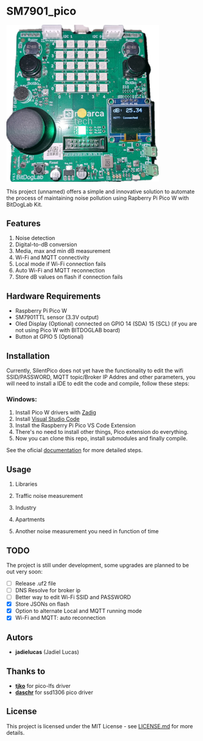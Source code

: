 # SM7901_pico

<img src="SilentPico.png" alt="SilentPico" width="400">

This project (unnamed) offers a simple and innovative solution to automate the process of maintaining noise pollution using Rapberry Pi Pico W with BitDogLab Kit.

## Features

1. Noise detection
2. Digital-to-dB conversion
3. Media, max and min dB measurement
4. Wi-Fi and MQTT connectivity
5. Local mode if Wi-Fi connection fails
6. Auto Wi-Fi and MQTT reconnection
7. Store dB values on flash if connection fails

## Hardware Requirements

* Raspberry Pi Pico W
* SM7901TTL sensor (3.3V output)
* Oled Display (Optional) connected on GPIO 14 (SDA) 15 (SCL) (if you are not using Pico W with BITDOGLAB board)
* Button at GPIO 5 (Optional)

## Installation

Currently, SilentPico does not yet have the functionality to edit the wifi SSID/PASSWORD, MQTT topic/Broker IP Addres and other parameters, you will need to install a IDE to edit the code and compile, follow these steps:

### Windows:

1. Install Pico W drivers with [Zadig](https://zadig.akeo.ie/)
2. Install [Visual Studio Code](https://code.visualstudio.com/Download)
3. Install the Raspberry Pi Pico VS Code Extension
4. There's no need to install other things, Pico extension do everything.
5. Now you can clone this repo, install submodules and finally compile.

See the oficial [documentation](https://datasheets.raspberrypi.com/pico/getting-started-with-pico.pdf) for more detailed steps.

## Usage

1. Libraries
   
2. Traffic noise measurement

4. Industry

5. Apartments

6. Another noise measurement you need in function of time

## TODO

The project is still under development, some upgrades are planned to be out very soon:

- [ ] Release .uf2 file
- [ ] DNS Resolve for broker ip
- [ ] Better way to edit Wi-Fi SSID and PASSWORD
- [x] Store JSONs on flash
- [x] Option to alternate Local and MQTT running mode
- [x] Wi-Fi and MQTT: auto reconnection

## Autors

* **jadielucas** (Jadiel Lucas)

## Thanks to

* [**tjko**](https://github.com/tjko) for pico-lfs driver
* [**daschr**](https://github.com/daschr) for ssd1306 pico driver

## License

This project is licensed under the MIT License - see [LICENSE.md](https://github.com/jadielucas/IP_Project/blob/main/LICENSE) for more details.
